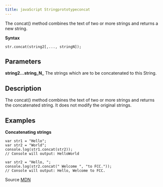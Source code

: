 ```yaml
---
title: javaScript Stringprototypeconcat
---
```

The concat() method combines the text of two or more strings and returns a new string.

**Syntax**

    str.concat(string2[,..., stringN]);

## Parameters

**string2...string_N_** The strings which are to be concatenated to this String.

## Description

The concat() method combines the text of two or more strings and returns the concatenated string. It does not modify the original strings.

## Examples

**Concatenating strings**

    var str1 = "Hello";
    var str2 = "World";
    console.log(str1.concat(str2));
    // Console will output: HelloWorld

    var str2 = "Hello, ";
    console.log(str2.concat(" Welcome ", "to FCC."));
    // Console will output: Hello, Welcome to FCC.

Source [MDN](https://developer.mozilla.org/en-US/docs/Web/JavaScript/Reference/Global_Objects/String/concat)
